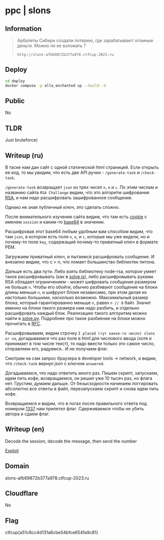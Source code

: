 # ppc | slons

## Information

> Арбалеты Сибири создали лотерею, где зарабатывают огомные деньги. Можно ли ее взломать ?
> 
> `http://slons-afb69872b377a978.ctfcup-2023.ru`

## Deploy

```sh
cd deploy
docker compose -p ella_enchanted up --build -d
```

## Public

No

## TLDR

Just bruteforce)

## Writeup (ru)

В таске нам дан сайт с одной статической html страницей. Если открыть ее код, то мы увидим, что есть две API ручки - `/generate-task` и `/check-task`.

`/generate-task` возвращает `json` из трех чисел `n`, `e` и `c`. По этим числам и названию сайта `RSA Challange` видим, что это алгоритм шифрования [RSA](https://en.wikipedia.org/wiki/RSA_(cryptosystem)), и нам надо расшифровать зашифрованное сообщение.

Однако не зная публичный ключ, это сделать сложно.

После внимательного изучения сайта видим, что там есть [cookie](https://en.wikipedia.org/wiki/HTTP_cookie) с именем `session` и каким-то [base64](https://en.wikipedia.org/wiki/Base64) в значении.

Расшифровав этот base64 любым удобным вам способом видим, что там `json`, в котором есть поля `n`, `e`, и `c`, которые мы уже видели, но и почему-то поле `key`, содержащий почему-то приватный ключ в формате PEM.

Загружаем приватный ключ, и пытаемся расшифровать сообщение. И внезапно видим, что c > n, что ломает большинство библиотек питона.

Дальше есть два пути. Либо взять библиотеку node-rsa, которое умеет такое расшифровывать (как в [solve.js](./solve/solve.js)), либо расшифровывать руками. RSA обладает ограничением - может шифровать сообщения размером не больше `n`. Чтобы его обойти, обычно разбивают сообщение на блоки длины меньше `n`, и шифруют блоки независимо, при этом делая их настолько большими, насколько возможно. Максимальный размер блока, который гарантированно меньше `n`, равен `n // 8` байт. Значит именно на блоки такого размера нам надо разбить, и отдельно расшифровать каждый блок. Реализацию такого алгоритма можно найти в [solve.py](./solve/solve.py). Подробнее про такое разбиение на блоки можно прочитать в [RFC](https://datatracker.ietf.org/doc/html/rfc3447).

Расшифровываем, видим строчку `I placed (тут какое-то число) slons or no`, догадываемся что раз поле в html для числового ввода (хотя и принимает в том числе текст), то надо ввести только это самое число, отправляем его, радуемся.. И не получаем флаг.

Смотрим на сам запрос браузера в developer tools -> network, и видим, что `/check-task` вернул json с ключом `answered`.

Догадываемся, что надо ответить много раз. Пишем скрипт, запускаем, идем пить кофе, возвращаемся, он решил уже 10 тысяч раз, но флага нет. Грустим, думаем дальше. От безысходности начинаем логгировать абсолютно все ответы в файл, перезапускаем скрипт и снова идем пить кофе.

Возвращаемся и видим, что в логах после правильного ответа под номером [1337](https://en.wikipedia.org/wiki/Leet) нам прилетел флаг. Сдерживаемся чтобы не убить автора и сдаем флаг.

## Writeup (en)

Decode the session, decode the message, then send the number

[Exploit](solve/solve.js)

## Domain

slons-afb69872b377a978.ctfcup-2023.ru

## Cloudflare

No

## Flag

ctfcup{a51c8cc4d131a6cbe54bfce654fa9c81}
